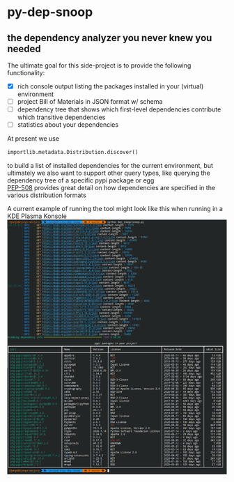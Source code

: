 # **py-dep-snoop**  
## the dependency analyzer you never knew you needed

The ultimate goal for this side-project is to provide the following functionality:
- [x] rich console output listing the packages installed in your (virtual) environment
- [ ] project Bill of Materials in JSON format w/ schema
- [ ] dependency tree that shows which first-level dependencies contribute which transitive dependencies
- [ ] statistics about your dependencies

At present we use 
```python
importlib.metadata.Distribution.discover()
```
to build a list of installed dependencies for the current environment, but ultimately we also want to support other query types,
like querying the dependency tree of a specific pypi package or egg  
[PEP-508](https://www.python.org/dev/peps/pep-0508/) provides great detail on how dependencies are specified in the various distribution formats
<br>

A current example of running the tool might look like this when running in a KDE Plasma Konsole  
![Demonstration](/doc/example.png)